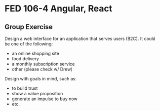 # FED 106-4 Angular, React  
  
## Group Exercise  
  
Design a web interface for an application that serves users (B2C). It could be one of the following:  
  - an online shopping site
  - food delivery
  - a monthly subscription service
  - other (please check w/ Drew)  
    
Design with goals in mind, such as:  
  - to build trust
  - show a value proposition
  - generate an impulse to buy now
  - etc.  
    
